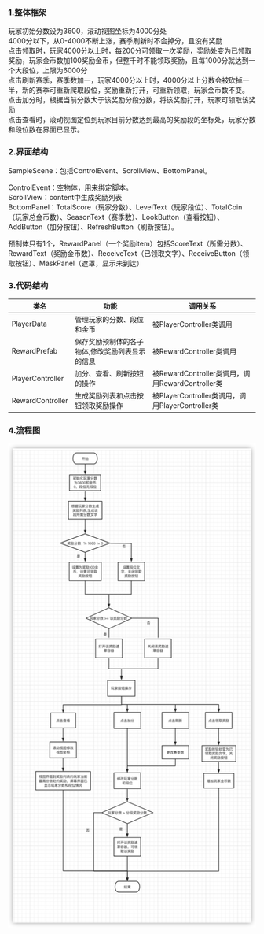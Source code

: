 ### 1.整体框架  

 玩家初始分数设为3600，滚动视图坐标为4000分处   
 4000分以下，从0-4000不断上涨，赛季刷新时不会掉分，且没有奖励   
 点击领取时，玩家4000分以上时，每200分可领取一次奖励，奖励处变为已领取奖励，玩家金币数加100奖励金币，但整千时不能领取奖励，且每1000分就达到一个大段位，上限为6000分   
 点击刷新赛季，赛季数加一，玩家4000分以上时，4000分以上分数会被砍掉一半，新的赛季可重新爬取段位，奖励重新打开，可重新领取，玩家金币数不变。    
 点击加分时，根据当前分数大于该奖励分段分数，将该奖励打开，玩家可领取该奖励   
 点击查看时，滚动视图定位到玩家目前分数达到最高的奖励段的坐标处，玩家分数和段位数在界面已显示。 

### 2.界面结构     

 SampleScene：包括ControlEvent、ScrollView、BottomPanel。    

 ControlEvent：空物体，用来绑定脚本。  
 ScrollView：content中生成奖励列表  
 BottomPanel：TotalScore（玩家分数）、LevelText（玩家段位）、TotalCoin（玩家总金币数）、SeasonText（赛季数）、LookButton（查看按钮）、AddButton（加分按钮）、RefreshButton（刷新按钮）。

 预制体只有1个，RewardPanel（一个奖励item）包括ScoreText（所需分数）、RewardText（奖励金币数）、ReceiveText（已领取文字）、ReceiveButton（领取按钮）、MaskPanel（遮罩，显示未到达）
			    
### 3.代码结构

| 类名             | 功能                                                       | 调用关系                                         |
| ---------------- | ---------------------------------------------------------- | ------------------------------------------------ |
| PlayerData       | 管理玩家的分数、段位和金币                                 | 被PlayerController类调用                         |
| RewardPrefab     | 保存奖励预制体的各子物体,修改奖励列表显示的信息             | 被RewardController类调用                         |
| PlayerController | 加分、查看、刷新按钮的操作                                 | 被RewardController类调用，调用RewardController类 |
| RewardController | 生成奖励列表和点击按钮领取奖励操作 | 被PlayerController类调用，调用PlayerController类 |


### 4.流程图

![flowPath](https://github.com/89trillion-hehuan/fifth_test/blob/main/FlowChart.png)
